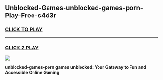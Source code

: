 
## Unblocked-Games-unblocked-games-porn-Play-Free-s4d3r
<h3>
<a href="https://premium76.site?title=unblocked-games-porn&ref=19M">CLICK TO PLAY</a></h3>
<hr>

<h3>
<a href="https://premium76.site?title=unblocked-games-porn&ref=19M">CLICK 2 PLAY</a>
  
</h3>

<a href="https://premium76.site?title=unblocked-games-porn&ref=19M"><img src="https://clearcache.store/games.png"></a>


**unblocked-games-porn games unblocked: Your Gateway to Fun and Accessible Online Gaming**

